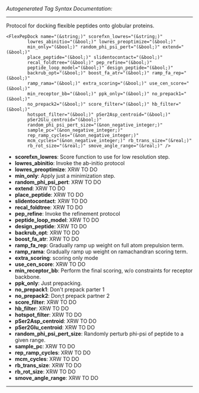 _Autogenerated Tag Syntax Documentation:_

---
Protocol for docking flexible peptides onto globular proteins.

```
<FlexPepDock name="(&string;)" scorefxn_lowres="(&string;)"
        lowres_abinitio="(&bool;)" lowres_preoptimize="(&bool;)"
        min_only="(&bool;)" random_phi_psi_pert="(&bool;)" extend="(&bool;)"
        place_peptide="(&bool;)" slidentocontact="(&bool;)"
        recal_foldtree="(&bool;)" pep_refine="(&bool;)"
        peptide_loop_model="(&bool;)" design_peptide="(&bool;)"
        backrub_opt="(&bool;)" boost_fa_atr="(&bool;)" ramp_fa_rep="(&bool;)"
        ramp_rama="(&bool;)" extra_scoring="(&bool;)" use_cen_score="(&bool;)"
        min_receptor_bb="(&bool;)" ppk_only="(&bool;)" no_prepack1="(&bool;)"
        no_prepack2="(&bool;)" score_filter="(&bool;)" hb_filter="(&bool;)"
        hotspot_filter="(&bool;)" pSer2Asp_centroid="(&bool;)"
        pSer2Glu_centroid="(&bool;)"
        random_phi_psi_pert_size="(&non_negative_integer;)"
        sample_pc="(&non_negative_integer;)"
        rep_ramp_cycles="(&non_negative_integer;)"
        mcm_cycles="(&non_negative_integer;)" rb_trans_size="(&real;)"
        rb_rot_size="(&real;)" smove_angle_range="(&real;)" />
```

-   **scorefxn_lowres**: Score function to use for low resolution step.
-   **lowres_abinitio**: Invoke the ab-initio protocol
-   **lowres_preoptimize**: XRW TO DO
-   **min_only**: Apply just a minimization step.
-   **random_phi_psi_pert**: XRW TO DO
-   **extend**: XRW TO DO
-   **place_peptide**: XRW TO DO
-   **slidentocontact**: XRW TO DO
-   **recal_foldtree**: XRW TO DO
-   **pep_refine**: Invoke the refinement protocol
-   **peptide_loop_model**: XRW TO DO
-   **design_peptide**: XRW TO DO
-   **backrub_opt**: XRW TO DO
-   **boost_fa_atr**: XRW TO DO
-   **ramp_fa_rep**: Gradually ramp up weight on full atom prepulsion term.
-   **ramp_rama**: Gradually ramp up weight on ramachandran scoring term.
-   **extra_scoring**: scoring only mode
-   **use_cen_score**: XRW TO DO
-   **min_receptor_bb**: Perform the final scoring, w/o constraints for receptor backbone.
-   **ppk_only**: Just prepacking.
-   **no_prepack1**: Don't prepack parter 1
-   **no_prepack2**: Don;t prepack partner 2
-   **score_filter**: XRW TO DO
-   **hb_filter**: XRW TO DO
-   **hotspot_filter**: XRW TO DO
-   **pSer2Asp_centroid**: XRW TO DO
-   **pSer2Glu_centroid**: XRW TO DO
-   **random_phi_psi_pert_size**: Randomly perturb phi-psi of peptide to a given range.
-   **sample_pc**: XRW TO DO
-   **rep_ramp_cycles**: XRW TO DO
-   **mcm_cycles**: XRW TO DO
-   **rb_trans_size**: XRW TO DO
-   **rb_rot_size**: XRW TO DO
-   **smove_angle_range**: XRW TO DO

---

